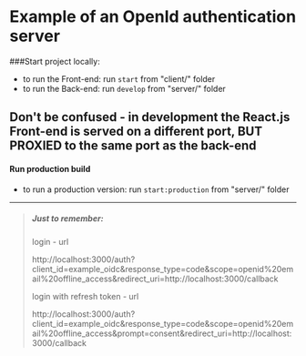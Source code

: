 # Example of an OpenId authentication server
###Start project locally:
* to run the Front-end: run `start` from "client/" folder
* to run the Back-end: run `develop` from "server/" folder

Don't be confused - in development the React.js Front-end is served on a different port,
 BUT PROXIED to the same port as the back-end 
---

#### Run production build
* to run a production version: run `start:production` from "server/" folder 
---

> ##### Just to remember: 
>
> login - url
> 
> http://localhost:3000/auth?client_id=example_oidc&response_type=code&scope=openid%20email%20offline_access&redirect_uri=http://localhost:3000/callback
> 
> login with refresh token - url
> 
> http://localhost:3000/auth?client_id=example_oidc&response_type=code&scope=openid%20email%20offline_access&prompt=consent&redirect_uri=http://localhost:3000/callback
